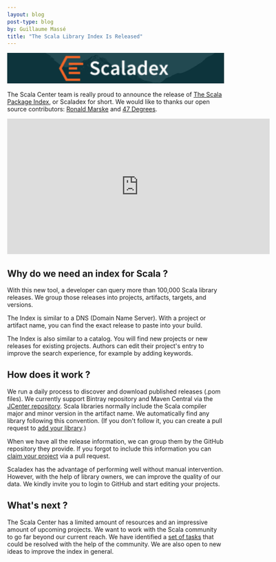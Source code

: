 ```yaml
---
layout: blog
post-type: blog
by: Guillaume Massé
title: "The Scala Library Index Is Released"
---
```


![Background](/resources/img/blog/scaladex/head-project-background.png)

The Scala Center team is really proud to announce the release of <a href="https://index.scala-lang.org/" target="_blank">The Scala Package Index</a>, or Scaladex for short. We would like to thanks our open source contributors: <a href="https://github.com/Scyks" target="_blank">Ronald Marske</a> and <a href="http://www.47deg.com/" target="_blank">47 Degrees</a>.

<iframe width="610" height="315" src="https://www.youtube.com/embed/TBoJivIJsbU" frameborder="0" allowfullscreen></iframe>

## Why do we need an index for Scala ?

With this new tool, a developer can query more than 100,000 Scala library releases. We group those releases into projects, artifacts, targets, and versions.

The Index is similar to a DNS (Domain Name Server). With a project or artifact name, you can find the exact release to paste into your build.

The Index is also similar to a catalog. You will find new projects or new releases for existing projects. Authors can edit their project's entry to improve the search experience, for example by adding keywords.

## How does it work ?

We run a daily process to discover and download published releases (.pom files). We currently support Bintray repository and Maven Central via the <a href="https://bintray.com/bintray/jcenter" target="_blank">JCenter repository</a>. Scala libraries normally include the Scala compiler major and minor version in the artifact name. We automatically find any library following this convention. (If you don't follow it, you can create a pull request to <a href="https://github.com/scalacenter/scaladex-data/edit/master/non-standard.json" target="_blank">add your library</a>.)

When we have all the release information, we can group them by the GitHub repository they provide. If you forgot to include this information you can <a href="https://github.com/scalacenter/scaladex-data/edit/master/claims.json" target="_blank">claim your project</a> via a pull request.

Scaladex has the advantage of performing well without manual intervention. However, with the help of library owners, we can improve the quality of our data. We kindly invite you to login to GitHub and start editing your projects.

## What's next ?

The Scala Center has a limited amount of resources and an impressive amount of upcoming projects. We want to work with the Scala community to go far beyond our current reach. We have identified a [set of tasks](https://github.com/scalacenter/scaladex/issues?q=is:open+is:issue+label:v2) that could be resolved with the help of the community. We are also open to new ideas to improve the index in general.
